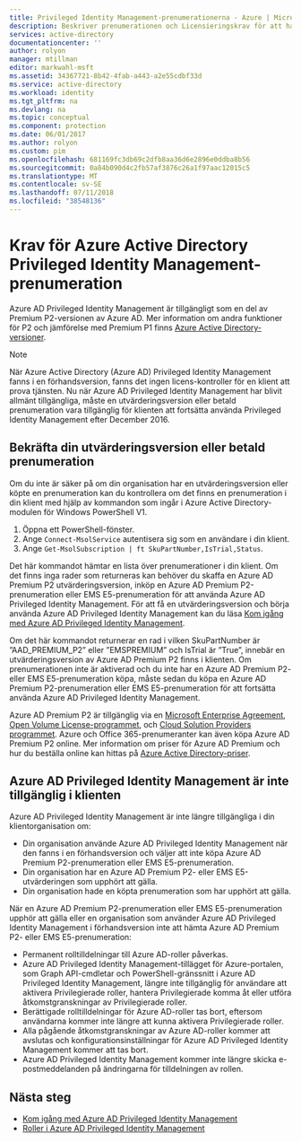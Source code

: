 ```yaml
---
title: Privileged Identity Management-prenumerationerna - Azure | Microsoft Docs
description: Beskriver prenumerationen och Licensieringskrav för att hantera och använda Azure AD Privileged Identity Management i din klient
services: active-directory
documentationcenter: ''
author: rolyon
manager: mtillman
editor: markwahl-msft
ms.assetid: 34367721-8b42-4fab-a443-a2e55cdbf33d
ms.service: active-directory
ms.workload: identity
ms.tgt_pltfrm: na
ms.devlang: na
ms.topic: conceptual
ms.component: protection
ms.date: 06/01/2017
ms.author: rolyon
ms.custom: pim
ms.openlocfilehash: 681169fc3db69c2dfb8aa36d6e2896e0ddba8b56
ms.sourcegitcommit: 0a84b090d4c2fb57af3876c26a1f97aac12015c5
ms.translationtype: MT
ms.contentlocale: sv-SE
ms.lasthandoff: 07/11/2018
ms.locfileid: "38548136"
---
```

# <a name="azure-active-directory-privileged-identity-management-subscription-requirements"></a>Krav för Azure Active Directory Privileged Identity Management-prenumeration

Azure AD Privileged Identity Management är tillgängligt som en del av Premium P2-versionen av Azure AD. Mer information om andra funktioner för P2 och jämförelse med Premium P1 finns [Azure Active Directory-versioner](../active-directory-editions.md).

>[!NOTE]
När Azure Active Directory (Azure AD) Privileged Identity Management fanns i en förhandsversion, fanns det ingen licens-kontroller för en klient att prova tjänsten.  Nu när Azure AD Privileged Identity Management har blivit allmänt tillgängliga, måste en utvärderingsversion eller betald prenumeration vara tillgänglig för klienten att fortsätta använda Privileged Identity Management efter December 2016.
  

## <a name="confirm-your-trial-or-paid-subscription"></a>Bekräfta din utvärderingsversion eller betald prenumeration

Om du inte är säker på om din organisation har en utvärderingsversion eller köpte en prenumeration kan du kontrollera om det finns en prenumeration i din klient med hjälp av kommandon som ingår i Azure Active Directory-modulen för Windows PowerShell V1. 
1. Öppna ett PowerShell-fönster.
2. Ange `Connect-MsolService` autentisera sig som en användare i din klient.
3. Ange `Get-MsolSubscription | ft SkuPartNumber,IsTrial,Status`.

Det här kommandot hämtar en lista över prenumerationer i din klient. Om det finns inga rader som returneras kan behöver du skaffa en Azure AD Premium P2 utvärderingsversion, inköp en Azure AD Premium P2-prenumeration eller EMS E5-prenumeration för att använda Azure AD Privileged Identity Management.  För att få en utvärderingsversion och börja använda Azure AD Privileged Identity Management kan du läsa [Kom igång med Azure AD Privileged Identity Management](pim-getting-started.md).

Om det här kommandot returnerar en rad i vilken SkuPartNumber är ”AAD_PREMIUM_P2” eller ”EMSPREMIUM” och IsTrial är ”True”, innebär en utvärderingsversion av Azure AD Premium P2 finns i klienten.  Om prenumerationen inte är aktiverad och du inte har en Azure AD Premium P2- eller EMS E5-prenumeration köpa, måste sedan du köpa en Azure AD Premium P2-prenumeration eller EMS E5-prenumeration för att fortsätta använda Azure AD Privileged Identity Management.

Azure AD Premium P2 är tillgänglig via en [Microsoft Enterprise Agreement](https://www.microsoft.com/en-us/licensing/licensing-programs/enterprise.aspx), [Open Volume License-programmet](https://www.microsoft.com/en-us/licensing/licensing-programs/open-license.aspx), och [Cloud Solution Providers programmet](https://partner.microsoft.com/en-US/cloud-solution-provider). Azure och Office 365-prenumeranter kan även köpa Azure AD Premium P2 online.  Mer information om priser för Azure AD Premium och hur du beställa online kan hittas på [Azure Active Directory-priser](https://azure.microsoft.com/pricing/details/active-directory/).

## <a name="azure-ad-privileged-identity-management-is-not-available-in-tenant"></a>Azure AD Privileged Identity Management är inte tillgänglig i klienten

Azure AD Privileged Identity Management är inte längre tillgängliga i din klientorganisation om:
- Din organisation använde Azure AD Privileged Identity Management när den fanns i en förhandsversion och väljer att inte köpa Azure AD Premium P2-prenumeration eller EMS E5-prenumeration.
- Din organisation har en Azure AD Premium P2- eller EMS E5-utvärderingen som upphört att gälla.
- Din organisation hade en köpta prenumeration som har upphört att gälla.

När en Azure AD Premium P2-prenumeration eller EMS E5-prenumeration upphör att gälla eller en organisation som använder Azure AD Privileged Identity Management i förhandsversion inte att hämta Azure AD Premium P2- eller EMS E5-prenumeration:

- Permanent rolltilldelningar till Azure AD-roller påverkas.
- Azure AD Privileged Identity Management-tillägget för Azure-portalen, som Graph API-cmdletar och PowerShell-gränssnitt i Azure AD Privileged Identity Management, längre inte tillgänglig för användare att aktivera Privilegierade roller, hantera Privilegierade komma åt eller utföra åtkomstgranskningar av Privilegierade roller.
- Berättigade rolltilldelningar för Azure AD-roller tas bort, eftersom användarna kommer inte längre att kunna aktivera Privilegierade roller.
- Alla pågående åtkomstgranskningar av Azure AD-roller kommer att avslutas och konfigurationsinställningar för Azure AD Privileged Identity Management kommer att tas bort.
- Azure AD Privileged Identity Management kommer inte längre skicka e-postmeddelanden på ändringarna för tilldelningen av rollen.

## <a name="next-steps"></a>Nästa steg

- [Kom igång med Azure AD Privileged Identity Management](pim-getting-started.md)
- [Roller i Azure AD Privileged Identity Management](pim-roles.md)
